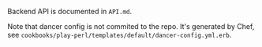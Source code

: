 Backend API is documented in `API.md`.

Note that dancer config is not commited to the repo. It's generated by Chef, see `cookbooks/play-perl/templates/default/dancer-config.yml.erb`.
